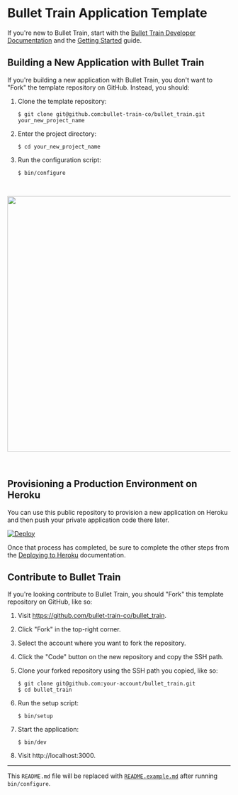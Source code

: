 # Bullet Train Application Template
If you're new to Bullet Train, start with the [Bullet Train Developer Documentation](https://bullettrain.co/docs) and the [Getting Started](https://bullettrain.co/docs/getting-started) guide.

## Building a New Application with Bullet Train
If you're building a new application with Bullet Train, you don't want to "Fork" the template repository on GitHub. Instead, you should:

1. Clone the template repository:

    ```
    $ git clone git@github.com:bullet-train-co/bullet_train.git your_new_project_name
    ```
    
2. Enter the project directory:

    ```
    $ cd your_new_project_name
    ```

3. Run the configuration script:

    ```
    $ bin/configure
    ```

<br>

<p align="center">
<a href="https://www.clickfunnels.com"><img src="https://images.clickfunnel.com/uploads/digital_asset/file/176632/clickfunnels-dark-logo.svg" width="575" /></a>
</p>

<br>

## Provisioning a Production Environment on Heroku
You can use this public repository to provision a new application on Heroku and then push your private application code there later.

[![Deploy](https://www.herokucdn.com/deploy/button.svg)](https://heroku.com/deploy?template=http://github.com/bullet-train-co/bullet_train)

Once that process has completed, be sure to complete the other steps from the [Deploying to Heroku](https://bullettrain.co/docs/heroku) documentation.

## Contribute to Bullet Train
If you're looking contribute to Bullet Train, you should "Fork" this template repository on GitHub, like so:

1. Visit https://github.com/bullet-train-co/bullet_train.
2. Click "Fork" in the top-right corner.
3. Select the account where you want to fork the repository.
4. Click the "Code" button on the new repository and copy the SSH path.
5. Clone your forked repository using the SSH path you copied, like so:

    ```
    $ git clone git@github.com:your-account/bullet_train.git
    $ cd bullet_train
    ```

6. Run the setup script:

    ```
    $ bin/setup
    ```

7. Start the application:

    ```
    $ bin/dev
    ```

8. Visit http://localhost:3000.

---

This `README.md` file will be replaced with [`README.example.md`](./README.example.md) after running `bin/configure`.
